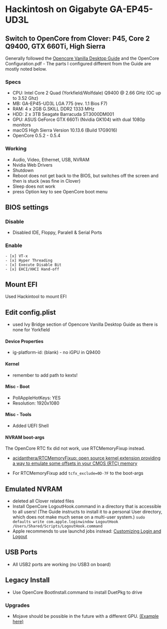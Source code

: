 # Hackintosh on Gigabyte GA-EP45-UD3L

## Switch to OpenCore from Clover: P45, Core 2 Q9400, GTX 660Ti, High Sierra

Generally followed the [Opencore Vanilla Desktop Guide](https://github.com/khronokernel/Opencore-Vanilla-Desktop-Guide/tree/0.5.6) and the OpenCore Configuration.pdf - The parts I configured different from the Guide are mostly noted below.

### Specs

* CPU: Intel Core 2 Quad (Yorkfield/Wolfdale) Q9400 @ 2.66 GHz (OC up to 3.52 Ghz)
* MB: GA-EP45-UD3L LGA 775 (rev. 1.1 Bios F7)
* RAM: 4 x 2GB G.SKILL DDR2 1333 MHz
* HDD: 2 x 3TB Seagate Barracuda ST3000DM001
* GPU: ASUS GeForce GTX 660Ti (Nvidia GK104) with dual 1080p monitors
* macOS High Sierra Version 10.13.6 (Build 17G9016) 
* OpenCore 0.5.2 - 0.5.4

### Working

- Audio, Video, Ethernet, USB, NVRAM
- Nvidia Web Drivers
- Shutdown
- Reboot does not get back to the BIOS, but switches off the screen and then is stuck (was fine in Clover)
- Sleep does not work
- press Option key to see OpenCore boot menu

## BIOS settings

### Disable

- Disabled IDE, Floppy, Paralell & Serial Ports

### Enable

    - [x] VT-x
    - [x] Hyper Threading
    - [x] Execute Disable Bit
    - [x] EHCI/XHCI Hand-off

## Mount EFI

Used Hackintool to mount EFI

## Edit config.plist

* used Ivy Bridge section of Opencore Vanilla Desktop Guide as there is none for Yorkfield

#### Device Properties

* ig-platform-id: (blank) - no iGPU in Q9400

#### Kernel

* remember to add path to kexts!

#### Misc - Boot

* PollAppleHotKeys: YES
* Resolution: 1920x1080

#### Misc - Tools

* Added UEFI Shell

#### NVRAM boot-args

The OpenCore  RTC fix did not work, use RTCMemoryFixup instead.

- [acidanthera/RTCMemoryFixup: open source kernel extension providing a way to emulate some offsets in your CMOS (RTC) memory](https://github.com/acidanthera/RTCMemoryFixup)
* For RTCMemoryFixup add `tcfx_exclude=0D-7F` to the boot-args

## Emulated NVRAM

* deleted all Clover related files
* Install OpenCore LogoutHook.command in a directory that is accessible to all users! (The Guide instructs to install it to a personal User directory, which does not make much sense on a multi-user system.)
  `sudo defaults write com.apple.loginwindow LogoutHook /Users/Shared/Scripts/LogoutHook.command`
* Apple recommends to use launchd jobs instead: [Customizing Login and Logout](https://developer.apple.com/library/archive/documentation/MacOSX/Conceptual/BPSystemStartup/Chapters/CustomLogin.html)

## USB Ports

* All USB2 ports are working (no USB3 on board)

## Legacy Install

* Use OpenCore BootInstall.command to install DuetPkg to drive

### Upgrades

- Mojave should be possible in the future with a different GPU. [(Example here)](https://www.reddit.com/r/hackintosh/comments/aca8uu/success_gap35ds3r_core2_q9450_gtx_760/)

